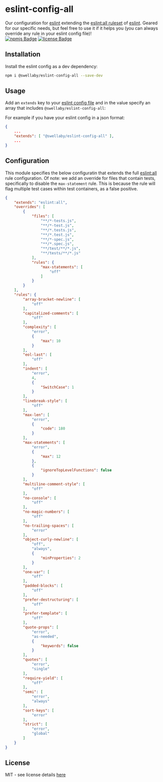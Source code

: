 # eslint-config-all
Our configuration for [eslint][eslint-url] extending the [eslint:all ruleset][eslint-all-rules-url] of [eslint][eslint-url]. Geared for our specific needs, but feel free to use it if it helps you (you can always override any rule in your eslint config file)!  
[![npmjs Badge][npmjs-version-badge]][npmjs-pkg-url] [![license Badge][license-badge]][license-url]

## Installation
Install the eslint config as a dev dependency:
```sh
npm i @swellaby/eslint-config-all --save-dev
```

## Usage
Add an `extends` key to your [eslint config file][eslint-config-files-url] and in the value specify an array that includes `@swellaby/eslint-config-all`:

For example if you have your eslint config in a json format:
```json
{
    ...
    "extends": [ "@swellaby/eslint-config-all" ],
    ...
}
``` 

## Configuration
This module specifies the below configuratin that extends the full [eslint:all][eslint-all-rules-url] rule configuration. Of note: we add an override for files that contain tests, specifically to disable the `max-statement` rule. This is because the rule will flag multiple test cases within test containers, as a false positive. 

```json
{
    "extends": "eslint:all",
    "overrides": [
        {
            "files": [
                "**/*-tests.js",
                "**/*-test.js",
                "**/*.tests.js",
                "**/*.test.js",
                "**/*-spec.js",
                "**/*.spec.js",
                "**/test/**/*.js",
                "**/tests/**/*.js"
            ],
            "rules": {
                "max-statements": [
                    "off"
                ]
            }
        }
    ],
    "rules": {
        "array-bracket-newline": [
            "off"
        ],
        "capitalized-comments": [
            "off"
        ],
        "complexity": [
            "error",
            {
                "max": 10
            }
        ],
        "eol-last": [
            "off"
        ],
        "indent": [
            "error",
            4,
            {
                "SwitchCase": 1
            }
        ],
        "linebreak-style": [
            "off"
        ],
        "max-len": [
            "error",
            {
                "code": 180
            }
        ],
        "max-statements": [
            "error",
            {
                "max": 12
            },
            {
                "ignoreTopLevelFunctions": false
            }
        ],
        "multiline-comment-style": [
            "off"
        ],
        "no-console": [
            "off"
        ],
        "no-magic-numbers": [
            "off"
        ],
        "no-trailing-spaces": [
            "error"
        ],
        "object-curly-newline": [
            "off",
            "always",
            {
                "minProperties": 2
            }
        ],
        "one-var": [
            "off"
        ],
        "padded-blocks": [
            "off"
        ],
        "prefer-destructuring": [
            "off"
        ],
        "prefer-template": [
            "off"
        ],
        "quote-props": [
            "error",
            "as-needed",
            {
                "keywords": false
            }
        ],
        "quotes": [
            "error",
            "single"
        ],
        "require-yield": [
            "off"
        ],
        "semi": [
            "error",
            "always"
        ],
        "sort-keys": [
            "error"
        ],
        "strict": [
            "error",
            "global"
        ]
    }
}
```

## License
MIT - see license details [here][license-url]

[npmjs-version-badge]: https://img.shields.io/npm/v/@swellaby/eslint-config-all.svg
[npmjs-pkg-url]: https://www.npmjs.com/package/@swellaby/eslint-config-all
[eslint-url]: https://eslint.org/
[eslint-all-rules-url]: https://eslint.org/docs/user-guide/configuring#using-eslintall
[eslint-config-files-url]: https://eslint.org/docs/user-guide/configuring#using-configuration-files
[license-url]: https://github.com/swellaby/eslint-config/blob/master/LICENSE
[license-badge]: https://img.shields.io/github/license/swellaby/eslint-config.svg